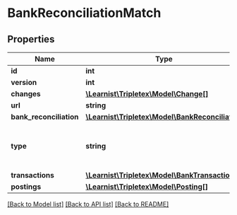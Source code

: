 # BankReconciliationMatch

## Properties
Name | Type | Description | Notes
------------ | ------------- | ------------- | -------------
**id** | **int** |  | [optional] 
**version** | **int** |  | [optional] 
**changes** | [**\Learnist\Tripletex\Model\Change[]**](Change.md) |  | [optional] 
**url** | **string** |  | [optional] 
**bank_reconciliation** | [**\Learnist\Tripletex\Model\BankReconciliation**](BankReconciliation.md) |  | 
**type** | **string** | Type of match, MANUAL and APPROVED_SUGGESTION are considered part of reconciliation. | [optional] 
**transactions** | [**\Learnist\Tripletex\Model\BankTransaction[]**](BankTransaction.md) | Match transactions | [optional] 
**postings** | [**\Learnist\Tripletex\Model\Posting[]**](Posting.md) | Match postings | [optional] 

[[Back to Model list]](../../README.md#documentation-for-models) [[Back to API list]](../../README.md#documentation-for-api-endpoints) [[Back to README]](../../README.md)

